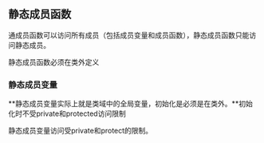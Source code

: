 ## 静态成员函数

通成员函数可以访问所有成员（包括成员变量和成员函数），静态成员函数只能访问静态成员。

静态成员函数必须在类外定义





### 静态成员变量

**静态成员变量实际上就是类域中的全局变量，初始化是必须是在类外。**初始化时不受private和protected访问限制

静态成员变量访问受private和protect的限制。


